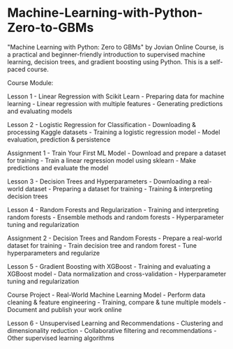 # Machine-Learning-with-Python-Zero-to-GBMs
"Machine Learning with Python: Zero to GBMs" by Jovian Online Course, is a practical and beginner-friendly introduction to supervised machine learning, decision trees, and gradient boosting using Python. This is a self-paced course.

Course Module:

Lesson 1 - Linear Regression with Scikit Learn
         - Preparing data for machine learning
         - Linear regression with multiple features
         - Generating predictions and evaluating models
         
Lesson 2 - Logistic Regression for Classification
         - Downloading & processing Kaggle datasets
         - Training a logistic regression model
         - Model evaluation, prediction & persistence
         
Assignment 1 - Train Your First ML Model
         - Download and prepare a dataset for training
         - Train a linear regression model using sklearn
         - Make predictions and evaluate the model
         
Lesson 3 - Decision Trees and Hyperparameters
         - Downloading a real-world dataset
         - Preparing a dataset for training
         - Training & interpreting decision trees
         
Lesson 4 - Random Forests and Regularization
         - Training and interpreting random forests
         - Ensemble methods and random forests
         - Hyperparameter tuning and regularization
         
Assignment 2 - Decision Trees and Random Forests
         - Prepare a real-world dataset for training
         - Train decision tree and random forest
         - Tune hyperparameters and regularize
         
Lesson 5 - Gradient Boosting with XGBoost
         - Training and evaluating a XGBoost model
         - Data normalization and cross-validation
         - Hyperparameter tuning and regularization
         
Course Project - Real-World Machine Learning Model
         - Perform data cleaning & feature engineering
         - Training, compare & tune multiple models
         - Document and publish your work online
         
Lesson 6 - Unsupervised Learning and Recommendations
         - Clustering and dimensionality reduction
         - Collaborative filtering and recommendations
         - Other supervised learning algorithms
